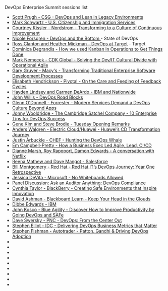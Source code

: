 DevOps Enterprise Summit sessions list
* [Scott Prugh - CSG - DevOps and Lean in Legacy Environments](https://youtu.be/f4et0EGvKXA)
* [Mark Schwartz - U.S. Citizenship and Immigration Services](https://youtu.be/QwHVlJtqhaI)
* [Courtney Kissler - Nordstrom - Transforming to a Culture of Continuous Improvement](https://youtu.be/0ZAcsrZBSlo)
* [Nicole Forsgren - DevOps and the Bottom ](https://youtu.be/V6DrGBg-w40) - State of DevOps
* [Ross Clanton and Heather Mickman - DevOps at Target](https://youtu.be/exrjV9V9vhY) - Target
* [Dominica Degrandis - How we used Kanban in Operations to Get Things Done](https://youtu.be/coRx-onQ09Y)
* [Mark Nemecek - CDK Global - Solving the Dev/IT Cultural Divide with Operational Agile](https://youtu.be/R3kIvh-GbDA)
* [Gary Gruver - Macy's - Transforming Traditional Enterprise Software Development Processes](https://youtu.be/-HSSGiYXA7U)
* [Elisabeth Hendrickson - Pivotal - On the Care and Feeding of Feedback Cycles](https://youtu.be/fMucUohYWI4)
* [Hayden Lindsey and Carmen DeArdo - IBM and Nationwide](https://youtu.be/lvIWfdLAUZc)
* [John Willis - DevOps Road Blocks](https://youtu.be/6uow9x4AbaM)
* [Glenn O'Donnell - Forrester - Modern Services Demand a DevOps Culture Beyond Apps](https://youtu.be/pvPWKuO4_48)
* [Jonny Wooldridge - The Cambridge Satchel Company - 10 Enterprise Tips for DevOps Success](https://youtu.be/CzUTztwcc58)
* [Gene Kim and Steve Brodie - Tuesday Opening Remarks](https://youtu.be/q6WqPw3cmiU)
* [Anders Walgren - Electric Cloud/Huawei - Huawei’s CD Transformation Journey](https://youtu.be/G_coTcbj1FU)
* [Justin Arbuckle - CHEF - Hunting the DevOps Whale](https://youtu.be/6s15qh16IPE)
* [Em Campbell-Pretty - How a Business Exec Led Agile, Lead, CI/CD](https://youtu.be/-4pIMMTbtwE)
* [Dianne Marsh, Roy Rapoport, Damon Edwards - A conversation with Netflix](https://youtu.be/yGx8Ps1Avx4)
* [Reena Mathew and Dave Mangot - Salesforce](https://youtu.be/H4ZwBO0P7-E)
* [Bill Montgomery - Red Hat - Red Hat IT’s DevOps Journey: Year One Retrospective](https://youtu.be/aOm27mjCRHg)
* [Jessica DeVita - Microsoft - No Whiteboards Allowed](https://youtu.be/h5o2kDvMJ1w)
* [Panel Discussion: Ask an Auditor Anything: DevOps Compliance](https://youtu.be/uq43cfsmmrM)
* [Cynthia Taylor - BlackBerry - Creating Safe Environments that Inspire Innovation](https://youtu.be/Pt4CKQR_W5A)
* [David Ashman - Blackboard Learn - Keep Your Head in the Clouds](https://youtu.be/SSmixnMpsI4)
* [Dibbe Edwards - IBM](https://youtu.be/p9DvalpydbQ)
* [John Kosco - Blue Agility - Discover How to Improve Productivity by Going DevOps and SAFe](https://youtu.be/2IwvfsiukvE)
* [Dave Swersky - PNC - DevOps: From the Center Out](https://youtu.be/4IqHzUjzqUI)
* [Stephen Elliot - IDC - Delivering DevOps Business Metrics that Matter](https://youtu.be/9_ZuEhgTdLc)
* [Stephen Fishman - Autotrader - Patton, Gandhi & Driving DevOps Adoption](https://youtu.be/3EXJYzl27YI)
* []()
* []()
* []()
* []()
* []()
* []()
* []()
* []()
* []()
